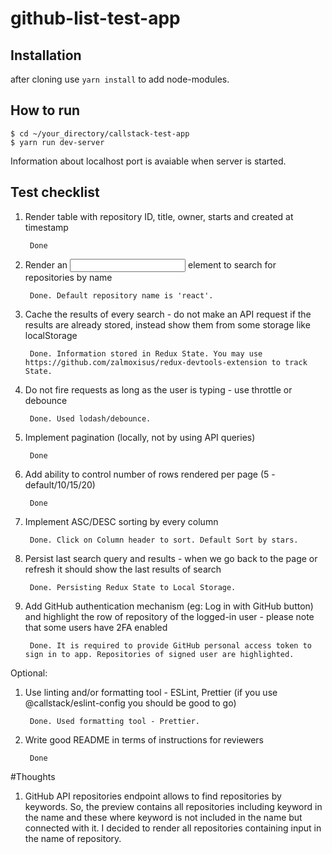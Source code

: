 # github-list-test-app

## Installation
after cloning use ```yarn install``` to add node-modules.

## How to run
```
$ cd ~/your_directory/callstack-test-app
$ yarn run dev-server
```
Information about localhost port is avaiable when server is started.

## Test checklist

1. Render table with repository ID, title, owner, starts and created at timestamp

		Done
2. Render an <input> element to search for repositories by name

		Done. Default repository name is 'react'.
3. Cache the results of every search - do not make an API request if the results are already stored, instead show them from some storage like localStorage

		Done. Information stored in Redux State. You may use https://github.com/zalmoxisus/redux-devtools-extension to track State.
4. Do not fire requests as long as the user is typing - use throttle or debounce

		Done. Used lodash/debounce.
5. Implement pagination (locally, not by using API queries)

		Done
6. Add ability to control number of rows rendered per page (5 - default/10/15/20)

		Done
7. Implement ASC/DESC sorting by every column

		Done. Click on Column header to sort. Default Sort by stars.
8. Persist last search query and results - when we go back to the page or refresh it should show the last results of search

		Done. Persisting Redux State to Local Storage.
9. Add GitHub authentication mechanism (eg: Log in with GitHub button) and highlight the row of repository of the logged-in user - please note that some users have 2FA enabled

		Done. It is required to provide GitHub personal access token to sign in to app. Repositories of signed user are highlighted.
    
Optional:

1. Use linting and/or formatting tool - ESLint, Prettier (if you use @callstack/eslint-config you should be good to go)

		Done. Used formatting tool - Prettier.
2. Write good README in terms of instructions for reviewers

		Done


#Thoughts

1. GitHub API repositories endpoint allows to find repositories by keywords. So, the preview contains all repositories including keyword in the name and these where keyword is not included in the name but connected with it. I decided to render all repositories containing input in the name of repository. 


